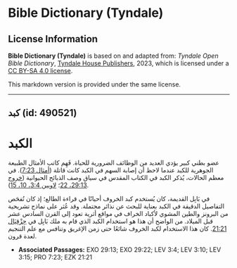 # Bible Dictionary (Tyndale)

## License Information

**Bible Dictionary (Tyndale)** is based on and adapted from: _Tyndale Open Bible Dictionary_, [Tyndale House Publishers](https://tyndaleopenresources.com/), 2023, which is licensed under a [CC BY-SA 4.0 license](https://creativecommons.org/licenses/by-sa/4.0/legalcode.en).

This markdown version is provided under the same license.



--------------------------------

## كبد (id: 490521)

الكبد
=====

عضو بطني كبير يؤدي العديد من الوظائف الضرورية للحياة. فَهِم كاتب الأمثال الطبيعة الجوهرية للكبد عندما لاحظ أن إصابة السهم في الكبد كانت قاتلة ([أمثال 7:23](https://ref.ly/Prov7:23)). في معظم الحالات، يُذكر الكبد في الكتاب المقدس في سياق وصف الذبائح الحيوانية ([خروج 29:13، 22](https://ref.ly/Exod29:13,Exod29:22)؛ [لاويين 3:4، 10، 15](https://ref.ly/Lev3:4,Lev3:10,Lev3:15)).

في بَابِل القديمة، كان يُستخدم كبد الخروف أحيانًا في قراءة الطالع؛ إذ كان تُفحَص التفاصيل الدقيقة في الكبد بعناية للبحث عن نذائر محتملة. وقد عُثر على نماذج تشريحية من البرونز والطين المشوي لأكباد الخراف في مواقع أثرية تعود إلى القرن السادس عشر قبل الميلاد. من الواضح أن هذا هو استخدام الكبد الذي قام به ملك بَابِل في [حِزْقِيَال 21:21](https://ref.ly/Ezek21:21). كان هذا الاستخدام لكبد الخروف شائعًا حتى زمن الإغريق وتنافس مع علم التنجيم لعدة قرون.

* **Associated Passages:** EXO 29:13; EXO 29:22; LEV 3:4; LEV 3:10; LEV 3:15; PRO 7:23; EZK 21:21


